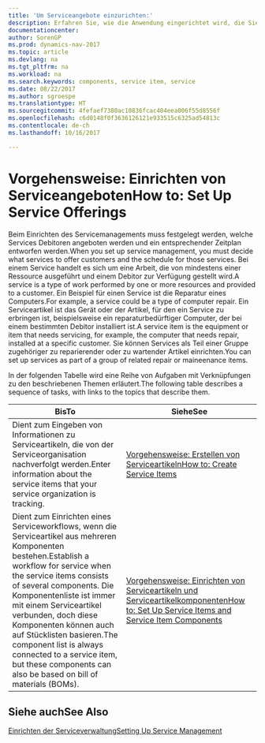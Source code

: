 ```yaml
---
title: 'Um Serviceangebote einzurichten:'
description: Erfahren Sie, wie die Anwendung eingerichtet wird, die Sie Ihren Debitoren anbieten.
documentationcenter: 
author: SorenGP
ms.prod: dynamics-nav-2017
ms.topic: article
ms.devlang: na
ms.tgt_pltfrm: na
ms.workload: na
ms.search.keywords: components, service item, service
ms.date: 08/22/2017
ms.author: sgroespe
ms.translationtype: HT
ms.sourcegitcommit: 4fefaef7380ac10836fcac404eea006f55d8556f
ms.openlocfilehash: c6d0148f0f3636126121e933515c6325ad54813c
ms.contentlocale: de-ch
ms.lasthandoff: 10/16/2017

---
```


# <a name="how-to-set-up-service-offerings"></a><span data-ttu-id="97e94-103">Vorgehensweise: Einrichten von Serviceangeboten</span><span class="sxs-lookup"><span data-stu-id="97e94-103">How to: Set Up Service Offerings</span></span>
<span data-ttu-id="97e94-104">Beim Einrichten des Servicemanagements muss festgelegt werden, welche Services Debitoren angeboten werden und ein entsprechender Zeitplan entworfen werden.</span><span class="sxs-lookup"><span data-stu-id="97e94-104">When you set up service management, you must decide what services to offer customers and the schedule for those services.</span></span> <span data-ttu-id="97e94-105">Bei einem Service handelt es sich um eine Arbeit, die von mindestens einer Ressource ausgeführt und einem Debitor zur Verfügung gestellt wird.</span><span class="sxs-lookup"><span data-stu-id="97e94-105">A service is a type of work performed by one or more resources and provided to a customer.</span></span> <span data-ttu-id="97e94-106">Ein Beispiel für einen Service ist die Reparatur eines Computers.</span><span class="sxs-lookup"><span data-stu-id="97e94-106">For example, a service could be a type of computer repair.</span></span> <span data-ttu-id="97e94-107">Ein Serviceartikel ist das Gerät oder der Artikel, für den ein Service zu erbringen ist, beispielsweise ein reparaturbedürftiger Computer, der bei einem bestimmten Debitor installiert ist.</span><span class="sxs-lookup"><span data-stu-id="97e94-107">A service item is the equipment or item that needs servicing, for example, the computer that needs repair, installed at a specific customer.</span></span> <span data-ttu-id="97e94-108">Sie können Services als Teil einer Gruppe zugehöriger zu reparierender oder zu wartender Artikel einrichten.</span><span class="sxs-lookup"><span data-stu-id="97e94-108">You can set up services as part of a group of related repair or maineenance items.</span></span>  
  
<span data-ttu-id="97e94-109">In der folgenden Tabelle wird eine Reihe von Aufgaben mit Verknüpfungen zu den beschriebenen Themen erläutert.</span><span class="sxs-lookup"><span data-stu-id="97e94-109">The following table describes a sequence of tasks, with links to the topics that describe them.</span></span>  
  
|<span data-ttu-id="97e94-110">**Bis**</span><span class="sxs-lookup"><span data-stu-id="97e94-110">**To**</span></span>|<span data-ttu-id="97e94-111">**Siehe**</span><span class="sxs-lookup"><span data-stu-id="97e94-111">**See**</span></span>|  
|------------|-------------|  
|<span data-ttu-id="97e94-112">Dient zum Eingeben von Informationen zu Serviceartikeln, die von der Serviceorganisation nachverfolgt werden.</span><span class="sxs-lookup"><span data-stu-id="97e94-112">Enter information about the service items that your service organization is tracking.</span></span>|[<span data-ttu-id="97e94-113">Vorgehensweise: Erstellen von Serviceartikeln</span><span class="sxs-lookup"><span data-stu-id="97e94-113">How to: Create Service Items</span></span>](service-how-to-create-service-items.md)|  
|<span data-ttu-id="97e94-114">Dient zum Einrichten eines Serviceworkflows, wenn die Serviceartikel aus mehreren Komponenten bestehen.</span><span class="sxs-lookup"><span data-stu-id="97e94-114">Establish a workflow for service when the service items consists of several components.</span></span> <span data-ttu-id="97e94-115">Die Komponentenliste ist immer mit einem Serviceartikel verbunden, doch diese Komponenten können auch auf Stücklisten basieren.</span><span class="sxs-lookup"><span data-stu-id="97e94-115">The component list is always connected to a service item, but these components can also be based on bill of materials (BOMs).</span></span>|[<span data-ttu-id="97e94-116">Vorgehensweise: Einrichten von Serviceartikeln und Serviceartikelkomponenten</span><span class="sxs-lookup"><span data-stu-id="97e94-116">How to: Set Up Service Items and Service Item Components</span></span>](service-how-setup-service-items.md)|  
  
## <a name="see-also"></a><span data-ttu-id="97e94-117">Siehe auch</span><span class="sxs-lookup"><span data-stu-id="97e94-117">See Also</span></span>  
[<span data-ttu-id="97e94-118">Einrichten der Serviceverwaltung</span><span class="sxs-lookup"><span data-stu-id="97e94-118">Setting Up Service Management</span></span>](service-setup-service.md)   
